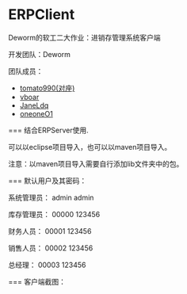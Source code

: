 # ERPClient
Deworm的软工二大作业：进销存管理系统客户端

开发团队：Deworm

团队成员：

- [tomato990(对座)](https://github.com/tomato990)
- [vboar](https://github.com/vboar)
- [JaneLdq](https://github.com/JaneLdq)
- [oneoneO1](https://github.com/oneoneO1)

===
结合ERPServer使用.

可以以eclipse项目导入，也可以以maven项目导入。

注意：以maven项目导入需要自行添加lib文件夹中的包。

===
默认用户及其密码：

系统管理员：	admin admin

库存管理员： 	00000 123456

财务人员：		00001 123456

销售人员：		00002 123456

总经理：		00003 123456


===
客户端截图：
